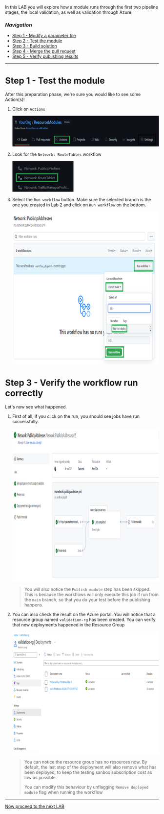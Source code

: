 In this LAB you will explore how a module runs through the first two pipeline stages, the local validation, as well as validation through Azure.

### _Navigation_
- [Step 1 - Modify a parameter file](#Step-1---Modify-a-parameter-file)
- [Step 2 - Test the module](#Step-2---Test-the-module)
- [Step 3 - Build solution](#Step-3---Build-solution)
- [Step 4 - Merge the pull request](#Step-4---Merge-the-pull-request)
- [Step 5 - Verify publishing results](#Step-5---Verify-publishing-results)
---

# Step 1 - Test the module

After this preparation phase, we're sure you would like to see some Action(s)!

1. Click on `Actions`

    <img src="./media/FirstPipelineRun/actions-menu.png" alt="Actions menu" height="100">

2. Look for the `Network: RouteTables` workflow

    <img src="./media/FirstPipelineRun/actionSelection.png" alt="Actions selection" height="100">

3. Select the `Run workflow` button. Make sure the selected branch is the one you created in Lab 2 and click on `Run workflow` on the bottom.

    <img src="./media/FirstPipelineRun/public-ip-workflow.png" alt="Run workflow on branch" height="500">

# Step 3 - Verify the workflow run correctly

Let's now see what happened.

1. First of all, if you click on the run, you should see jobs have run successfully.

    <img src="./media/FirstPipelineRun/workflow-result-git.png" alt="PIP run ok" height="500">

    > You will also notice the `Publish module` step has been skipped. This is because the workflows will only execute this job if run from the `main` branch, so that you do your test before the publishing happens.

1. You can also check the result on the Azure portal. You will notice that a resource group named `validation-rg` has been created. You can verify that new deployments happened in the Resource Group

    <img src="./media/FirstPipelineRun/workflow-result-azure.png" alt="PIP run ok, RG" height="400">

    > You can notice the resource group has no resources now. By default, the last step of the deployment will also remove what has been deployed, to keep the testing sanbox subscription cost as low as possible.
    >
    > You can modify this behaviour by unflagging `Remove deployed module` flag when running the workflow

---

[Now proceed to the next LAB](./Lab%205%20-%20Extend%20test%20coverage)
